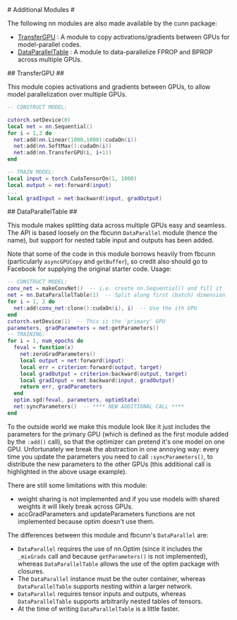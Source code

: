 <a name="nn.cunnmodules.dok"/>
# Additional Modules #

The following nn modules are also made available by the cunn package:
 * [TransferGPU](#nn.TransferGPU) : A module to copy activations/gradients between GPUs for model-parallel codes.
 * [DataParallelTable](#nn.DataParallelTable) : A module to data-parallelize FPROP and BPROP across multiple GPUs.

<a name="nn.TransferGPU"/>
## TransferGPU ##

This module copies activations and gradients between GPUs, to allow model parallelization over multiple GPUs.

```lua
-- CONSTRUCT MODEL:

cutorch.setDevice(0)
local net = nn.Sequential()
for i = 1,3 do
  net:add(nn.Linear(1000,1000):cudaOn(i))
  net:add(nn.SoftMax():cudaOn(i))
  net:add(nn.TransferGPU(i, i+1))
end

-- TRAIN MODEL:
local input = torch.CudaTensorOn(1, 1000)
local output = net:forward(input)
...
local gradInput = net:backward(input, gradOutput)
```

<a name="nn.DataParallelTable"/>
## DataParallelTable ##

This module makes splitting data across multiple GPUs easy and seamless. The API is based loosely on the fbcunn ```DataParallel``` module (hence the name), but support for nested table input and outputs has been added.

Note that some of the code in this module borrows heavily from fbcunn (particularly ```asyncGPUCopy``` and ```getBuffer```), so credit also should go to Facebook for supplying the original starter code.  Usage:

```lua
-- CONSTRUCT MODEL:
conv_net = makeConvNet()  -- i.e. create nn.Sequential() and fill it
net = nn.DataParallelTable(1)  -- Split along first (batch) dimension
for i = 1, 2 do
  net:add(conv_net:clone():cudaOn(i), i)  -- Use the ith GPU
end
cutorch.setDevice(1)  -- This is the 'primary' GPU
parameters, gradParameters = net:getParameters()
-- TRAINING:
for i = 1, num_epochs do
  feval = function(x)
    net:zeroGradParameters()
    local output = net:forward(input)
    local err = criterion:forward(output, target)
    local gradOutput = criterion:backward(output, target)
    local gradInput = net:backward(input, gradOutput)
    return err, gradParameters
  end
  optim.sgd(feval, parameters, optimState)
  net:syncParameters()  -- **** NEW ADDITIONAL CALL ****
end
```

To the outside world we make this module look like it just includes the parameters for the primary GPU (which is defined as the first module added by the ```:add()``` call), so that the optimizer can pretend it's one model on one GPU. Unfortunately we break the abstraction in one annoying way: every time you update the parameters you need to call ```:syncParameters()```, to distribute the new parameters to the other GPUs (this additional call is highlighted in the above usage example).

There are still some limitations with this module:
 * weight sharing is not implemented and if you use models with shared weights it will likely break across GPUs.
 * accGradParameters and updateParameters functions are not implemented because optim doesn't use them.

The differences between this module and fbcunn's ```DataParallel``` are:
 * ```DataParallel``` requires the use of nn.Optim (since it includes the ```_mixGrads``` call and because ```getParameters()``` is not implemented), whereas ```DataParallelTable``` allows the use of the optim package with closures.
 * The ```DataParallel``` instance must be the outer container, whereas ```DataParallelTable``` supports nesting within a larger network.
 * ```DataParallel``` requires tensor inputs and outputs, whereas ```DataParallelTable``` supports arbitrarily nested tables of tensors.
 * At the time of writing ```DataParallelTable``` is a little faster.
